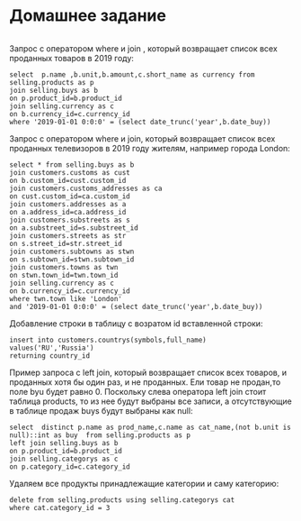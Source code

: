 # Домашнее задание



```

```

Запрос с оператором where и join , который возвращает список всех проданных товаров в 2019 году:

```
select  p.name ,b.unit,b.amount,c.short_name as currency from selling.products as p
join selling.buys as b
on p.product_id=b.product_id
join selling.currency as c
on b.currency_id=c.currency_id
where '2019-01-01 0:0:0' = (select date_trunc('year',b.date_buy))
```

  Запрос с оператором where и join, который возвращает список всех проданных телевизоров в  2019 году жителям,
например города London:

```
select * from selling.buys as b
join customers.customs as cust
on b.custom_id=cust.custom_id
join customers.customs_addresses as ca 
on cust.custom_id=ca.custom_id
join customers.addresses as a 
on a.address_id=ca.address_id
join customers.substreets as s
on a.substreet_id=s.substreet_id
join customers.streets as str
on s.street_id=str.street_id
join customers.subtowns as stwn
on s.subtown_id=stwn.subtown_id
join customers.towns as twn
on stwn.town_id=twn.town_id
join selling.currency as c
on b.currency_id=c.currency_id
where twn.town like 'London'
and '2019-01-01 0:0:0' = (select date_trunc('year',b.date_buy))
```

Добавление строки в таблицу c возратом id вставленной строки:

```
insert into customers.countrys(symbols,full_name) values('RU','Russia')
returning country_id
```

  Пример запроса с left join, который возвращает список  всех товаров, и проданных хотя бы один раз, и не проданных.
Ели товар не продан,то поле byu будет равно 0.
Поскольку слева оператора left join стоит таблица products, то из нее будут выбраны все записи,
а отсутствующие в таблице продаж buys будут выбраны как null: 

```
select  distinct p.name as prod_name,c.name as cat_name,(not b.unit is null)::int as buy  from selling.products as p
left join selling.buys as b
on p.product_id=b.product_id
join selling.categorys as c
on p.category_id=c.category_id
```

Удаляем все продукты принадлежащие категории и саму категорию:

```
delete from selling.products using selling.categorys cat
where cat.category_id = 3
```







